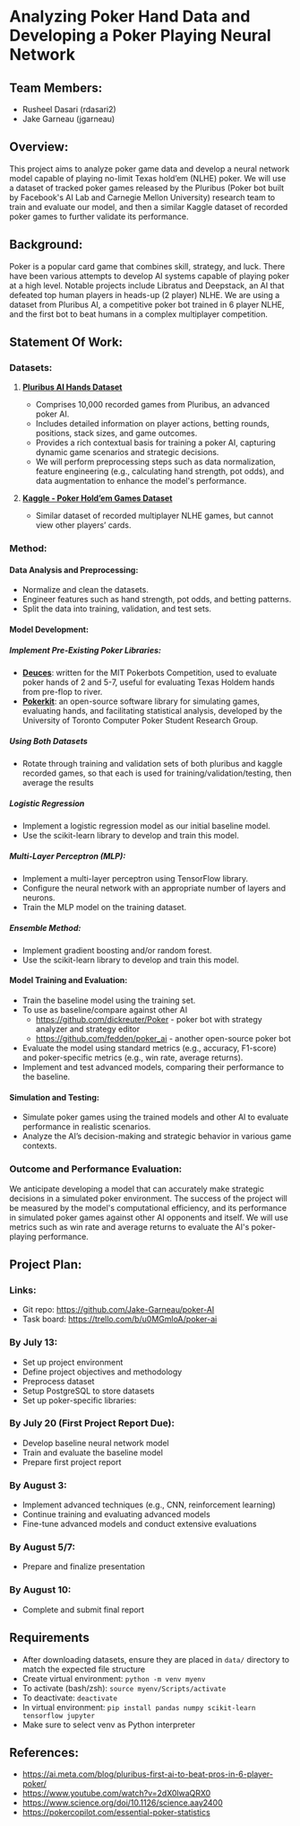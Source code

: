# Analyzing Poker Hand Data and Developing a Poker Playing Neural Network

## Team Members:

- Rusheel Dasari (rdasari2)
- Jake Garneau (jgarneau)

## Overview:

This project aims to analyze poker game data and develop a neural network model capable of playing no-limit Texas hold’em (NLHE) poker. We will use a dataset of tracked poker games released by the Pluribus (Poker bot built by Facebook's AI Lab and Carnegie Mellon University) research team to train and evaluate our model, and then a similar Kaggle dataset of recorded poker games to further validate its performance.

## Background:

Poker is a popular card game that combines skill, strategy, and luck. There have been various attempts to develop AI systems capable of playing poker at a high level. Notable projects include Libratus and Deepstack, an AI that defeated top human players in heads-up (2 player) NLHE. We are using a dataset from Pluribus AI, a competitive poker bot trained in 6 player NLHE, and the first bot to beat humans in a complex multiplayer competition.

## Statement Of Work:

### Datasets:

1. **[Pluribus AI Hands Dataset](http://kevinwang.us/lets-analyze-pluribuss-hands/)**

   - Comprises 10,000 recorded games from Pluribus, an advanced poker AI.
   - Includes detailed information on player actions, betting rounds, positions, stack sizes, and game outcomes.
   - Provides a rich contextual basis for training a poker AI, capturing dynamic game scenarios and strategic decisions.
   - We will perform preprocessing steps such as data normalization, feature engineering (e.g., calculating hand strength, pot odds), and data augmentation to enhance the model's performance.

2. **[Kaggle - Poker Hold’em Games Dataset](https://www.kaggle.com/datasets/smeilz/poker-holdem-games/data)**
   - Similar dataset of recorded multiplayer NLHE games, but cannot view other players’ cards.

### Method:

#### Data Analysis and Preprocessing:

- Normalize and clean the datasets.
- Engineer features such as hand strength, pot odds, and betting patterns.
- Split the data into training, validation, and test sets.

#### Model Development:

##### Implement Pre-Existing Poker Libraries:

- **[Deuces](https://github.com/worldveil/deuces)**: written for the MIT Pokerbots Competition, used to evaluate poker hands of 2 and 5-7, useful for evaluating Texas Holdem hands from pre-flop to river.
- **[Pokerkit](https://github.com/uoftcprg/pokerkit)**: an open-source software library for simulating games, evaluating hands, and facilitating statistical analysis, developed by the University of Toronto Computer Poker Student Research Group.

##### Using Both Datasets

- Rotate through training and validation sets of both pluribus and kaggle recorded games, so that each is used for training/validation/testing, then average the results

##### Logistic Regression

- Implement a logistic regression model as our initial baseline model.
- Use the scikit-learn library to develop and train this model.

##### Multi-Layer Perceptron (MLP):

- Implement a multi-layer perceptron using TensorFlow library.
- Configure the neural network with an appropriate number of layers and neurons.
- Train the MLP model on the training dataset.

##### Ensemble Method:

- Implement gradient boosting and/or random forest.
- Use the scikit-learn library to develop and train this model.

#### Model Training and Evaluation:

- Train the baseline model using the training set.
- To use as baseline/compare against other AI
  - https://github.com/dickreuter/Poker - poker bot with strategy analyzer and strategy editor
  - https://github.com/fedden/poker_ai - another open-source poker bot
- Evaluate the model using standard metrics (e.g., accuracy, F1-score) and poker-specific metrics (e.g., win rate, average returns).
- Implement and test advanced models, comparing their performance to the baseline.

#### Simulation and Testing:

- Simulate poker games using the trained models and other AI to evaluate performance in realistic scenarios.
- Analyze the AI’s decision-making and strategic behavior in various game contexts.

### Outcome and Performance Evaluation:

We anticipate developing a model that can accurately make strategic decisions in a simulated poker environment. The success of the project will be measured by the model's computational efficiency, and its performance in simulated poker games against other AI opponents and itself. We will use metrics such as win rate and average returns to evaluate the AI's poker-playing performance.

## Project Plan:

### Links:

- Git repo: https://github.com/Jake-Garneau/poker-AI
- Task board: https://trello.com/b/u0MGmloA/poker-ai

### By July 13:

- Set up project environment
- Define project objectives and methodology
- Preprocess dataset
- Setup PostgreSQL to store datasets
- Set up poker-specific libraries:

### By July 20 (First Project Report Due):

- Develop baseline neural network model
- Train and evaluate the baseline model
- Prepare first project report

### By August 3:

- Implement advanced techniques (e.g., CNN, reinforcement learning)
- Continue training and evaluating advanced models
- Fine-tune advanced models and conduct extensive evaluations

### By August 5/7:

- Prepare and finalize presentation

### By August 10:

- Complete and submit final report

## Requirements

- After downloading datasets, ensure they are placed in `data/` directory to match the expected file structure
- Create virtual environment: `python -m venv myenv`
- To activate (bash/zsh): `source myenv/Scripts/activate`
- To deactivate: `deactivate`
- In virtual environment: `pip install pandas numpy scikit-learn tensorflow jupyter`
- Make sure to select venv as Python interpreter

## References:

- https://ai.meta.com/blog/pluribus-first-ai-to-beat-pros-in-6-player-poker/
- https://www.youtube.com/watch?v=2dX0lwaQRX0
- https://www.science.org/doi/10.1126/science.aay2400
- https://pokercopilot.com/essential-poker-statistics
